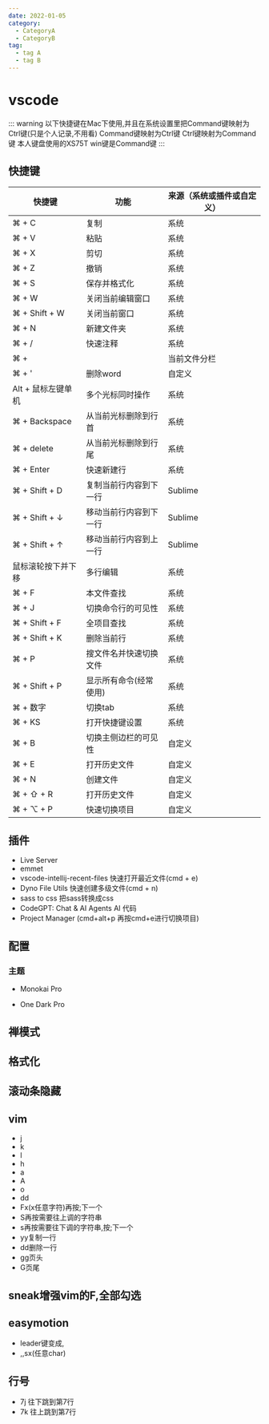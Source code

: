 ```yaml
---
date: 2022-01-05
category:
  - CategoryA
  - CategoryB
tag:
  - tag A
  - tag B
---
```


# vscode
::: warning
以下快捷键在Mac下使用,并且在系统设置里把Command键映射为Ctrl键(只是个人记录,不用看)
Command键映射为Ctrl键
Ctrl键映射为Command键
本人键盘使用的XS75T
win键是Command键
:::
## 快捷键

| 快捷键 | 功能 | 来源（系统或插件或自定义） |
| ----- |-----| ------ |
| ⌘ + C | 复制 | 系统 |
| ⌘ + V | 粘贴 | 系统 |
| ⌘ + X | 剪切 | 系统 |
| ⌘ + Z | 撤销 | 系统 |
| ⌘ + S | 保存并格式化 | 系统 |
| ⌘ + W | 关闭当前编辑窗口 | 系统 |
| ⌘ + Shift + W | 关闭当前窗口 | 系统 |
| ⌘ + N | 新建文件夹 | 系统 |
| ⌘ + / | 快速注释 | 系统 |
| ⌘ + | | 当前文件分栏 | 系统 |
| ⌘ + ' | 删除word | 自定义 |
| Alt + 鼠标左键单机 | 多个光标同时操作 | 系统 |
| ⌘ + Backspace | 从当前光标删除到行首 | 系统 |
| ⌘ + delete | 从当前光标删除到行尾 | 系统 |
| ⌘ + Enter | 快速新建行 | 系统 |
| ⌘ + Shift + D | 复制当前行内容到下一行 | Sublime |
| ⌘ + Shift + ↓ | 移动当前行内容到下一行 | Sublime |
| ⌘ + Shift + ↑ | 移动当前行内容到上一行 | Sublime |
| 鼠标滚轮按下并下移  | 多行编辑 | 系统 |
| ⌘ + F | 本文件查找 | 系统 |
| ⌘ + J | 切换命令行的可见性 | 系统 |
| ⌘ + Shift + F | 全项目查找 | 系统 |
| ⌘ + Shift + K | 删除当前行 | 系统 |
| ⌘ + P | 搜文件名并快速切换文件 | 系统 |
| ⌘ + Shift + P | 显示所有命令(经常使用) | 系统 |
| ⌘ + 数字 | 切换tab | 系统 |
| ⌘ + KS | 打开快捷键设置 | 系统 |
| ⌘ + B | 切换主侧边栏的可见性 | 自定义 |
| ⌘ + E | 打开历史文件 | 自定义 |
| ⌘ + N | 创建文件 | 自定义 |
| ⌘ + ⇧ + R | 打开历史文件 | 自定义 |
| ⌘ + ⌥ + P | 快速切换项目 | 自定义 |

## 插件

- Live Server
- emmet
- vscode-intellij-recent-files 快速打开最近文件(cmd + e)
- Dyno File Utils 快速创建多级文件(cmd + n)
- sass to css 把sass转换成css
- CodeGPT: Chat & AI Agents AI 代码
- Project Manager (cmd+alt+p 再按cmd+e进行切换项目)

## 配置

### 主题

- Monokai Pro

- One Dark Pro

## 禅模式

## 格式化

## 滚动条隐藏

## vim

- j
- k
- l
- h
- a
- A
- o
- dd
- Fx(x任意字符)再按;下一个
- S再按需要往上调的字符串
- s再按需要往下调的字符串,按;下一个
- yy复制一行
- dd删除一行
- gg页头
- G页尾

## sneak增强vim的F,全部勾选

## easymotion

- leader键变成,
- ,,sx(任意char)

## 行号

- 7j 往下跳到第7行
- 7k 往上跳到第7行

